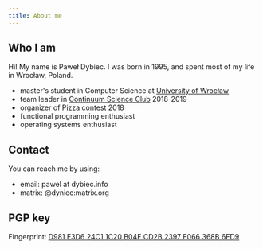 ```yaml
---
title: About me
---
```

## Who I am
Hi! My name is Paweł Dybiec.
I was born in 1995, and spent most of my life in Wrocław, Poland.

* master's student in Computer Science at [University of Wrocław](http://ii.uni.wroc.pl/)
* team leader in [Continuum Science Club](http://continuum.uni.wroc.pl/) 2018-2019
* organizer of [Pizza contest](https://contest.pizza/) 2018
* functional programming enthusiast
* operating systems enthusiast

## Contact
You can reach me by using:

* email: pawel at dybiec.info
* matrix: \@dyniec:matrix.org

## PGP key
Fingerprint: [D981 E3D6 24C1 1C20 B04F  CD2B 2397 F066 368B 6FD9](static/dyniec.asc)

